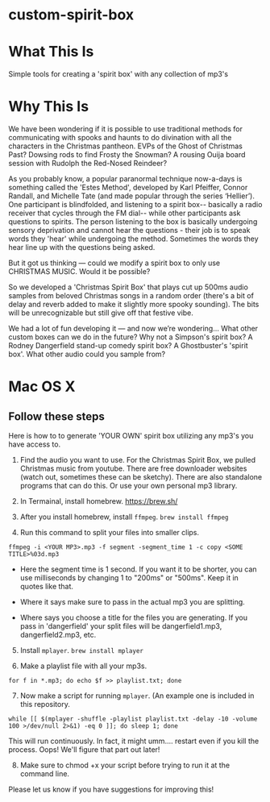 # custom-spirit-box

# What This Is

Simple tools for creating a 'spirit box' with any collection of mp3's

# Why This Is

We have been wondering if it is possible to use traditional methods for communicating with spooks and haunts to do divination with all the characters in the Christmas pantheon. EVPs of the Ghost of Christmas Past? Dowsing rods to find Frosty the Snowman? A rousing Ouija board session with Rudolph the Red-Nosed Reindeer?

As you probably know, a popular paranormal technique now-a-days is something called the 'Estes Method', developed by Karl Pfeiffer, Connor Randall, and Michelle Tate (and made popular through the series ‘Hellier’). One participant is blindfolded, and listening to a spirit box-- basically a radio receiver that cycles through the FM dial-- while other participants ask questions to spirits. The person listening to the box is basically undergoing sensory deprivation and cannot hear the questions - their job is to speak words they 'hear' while undergoing the method. Sometimes the words they hear line up with the questions being asked.

But it got us thinking — could we modify a spirit box to only use CHRISTMAS MUSIC. Would it be possible?

So we developed a 'Christmas Spirit Box' that plays cut up 500ms audio samples from beloved Christmas songs in a random order (there's a bit of delay and reverb added to make it slightly more spooky sounding). The bits will be unrecognizable but still give off that festive vibe. 

We had a lot of fun developing it — and now we’re wondering… 
What other custom boxes can we do in the future?
Why not a Simpson's spirit box? A Rodney Dangerfield stand-up comedy spirit box? A Ghostbuster's 'spirit box'. 
What other audio could you sample from? 

# Mac OS X

## Follow these steps

Here is how to to generate 'YOUR OWN' spirit box utilizing any mp3's you have access to.

1. Find the audio you want to use. For the Christmas Spirit Box, we pulled Christmas music from youtube. There are free downloader websites (watch out, sometimes these can be sketchy). There are also standalone programs that can do this. Or use your own personal mp3 library. 

2. In Termainal, install homebrew. https://brew.sh/

3. After you install homebrew, install `ffmpeg`. `brew install ffmpeg`

4. Run this command to split your files into smaller clips.
 
 `ffmpeg -i <YOUR MP3>.mp3 -f segment -segment_time 1 -c copy <SOME TITLE>%03d.mp3`
 
 - Here the segment time is 1 second. If you want it to be shorter, you can use milliseconds by changing 1 to "200ms" or "500ms". Keep it in quotes like that.
 
 - Where it says <YOUR MP3> make sure to pass in the actual mp3 you are splitting.
 
 - Where says <SOME TITLE> you choose a title for the files you are generating. If you pass in 'dangerfield' your split files will be dangerfield1.mp3, dangerfield2.mp3, etc.
  
5. Install `mplayer`. `brew install mplayer`

6. Make a playlist file with all your mp3s. 
  
  `for f in *.mp3; do echo $f >> playlist.txt; done`

7. Now make a script for running `mplayer`. (An example one is included in this repository.
  
  `while [[ $(mplayer -shuffle -playlist playlist.txt -delay -10 -volume 100 >/dev/null 2>&1) -eq 0 ]]; do sleep 1; done`
  
  This will run continuously. In fact, it might umm.... restart even if you kill the process. Oops! We'll figure that part out later!
  
8. Make sure to chmod +x your script before trying to run it at the command line. 
 
Please let us know if you have suggestions for improving this!

